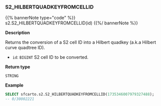 ### S2_HILBERTQUADKEYFROMCELLID

{{% bannerNote type="code" %}}
s2.S2_HILBERTQUADKEYFROMCELLID(id)
{{%/ bannerNote %}}

**Description**

Returns the conversion of a S2 cell ID into a Hilbert quadkey (a.k.a Hilbert curve quadtree ID).

* `id`: `BIGINT` S2 cell ID to be converted.

**Return type**

`STRING`

**Example**

```sql
SELECT sfcarto.s2.S2_HILBERTQUADKEYFROMCELLID(1735346007979327488);
-- 0/30002221
```